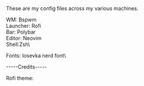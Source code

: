 These are my config files across my various machines. 



WM: Bspwm\
Launcher: Rofi\
Bar: Polybar\
Editor: Neovim\
Shell:Zsh\

Fonts: Iosevka nerd font\


-----Credits-----

Rofi theme:
